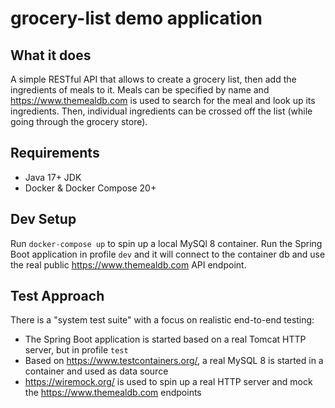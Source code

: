 # grocery-list demo application

## What it does
A simple RESTful API that allows to create a grocery list, then add the ingredients of meals to it.
Meals can be specified by name and https://www.themealdb.com is used to search for the meal and look up its ingredients.
Then, individual ingredients can be crossed off the list (while going through the grocery store).

## Requirements
* Java 17+ JDK
* Docker & Docker Compose 20+

## Dev Setup
Run `docker-compose up` to spin up a local MySQl 8 container.
Run the Spring Boot application in profile `dev` and it will connect to the container db and use the real
public https://www.themealdb.com API endpoint.

## Test Approach
There is a "system test suite" with a focus on realistic end-to-end testing:
* The Spring Boot application is started based on a real Tomcat HTTP server, but in profile `test`
* Based on https://www.testcontainers.org/, a real MySQL 8 is started in a container and used as data source
* https://wiremock.org/ is used to spin up a real HTTP server and mock the https://www.themealdb.com endpoints


